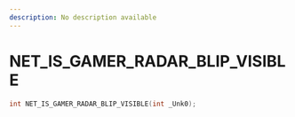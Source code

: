 ```yaml
---
description: No description available 
---
```


# NET_IS_GAMER_RADAR_BLIP_VISIBLE

```cpp
int NET_IS_GAMER_RADAR_BLIP_VISIBLE(int _Unk0);
```